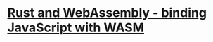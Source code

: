 # [Rust and WebAssembly - binding JavaScript with WASM](https://dev.to/sendilkumarn/rust-and-webassembly-for-the-masses-wasm-bindgen-57fl)
